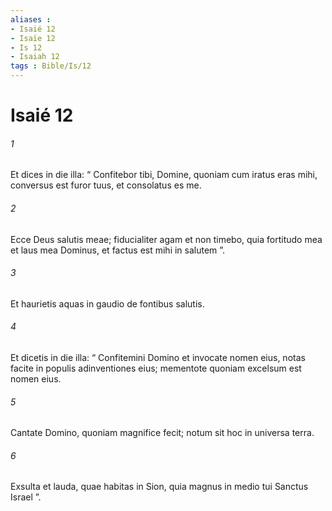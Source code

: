 ```yaml
---
aliases : 
- Isaié 12
- Isaïe 12
- Is 12
- Isaiah 12
tags : Bible/Is/12
---
```


# Isaié 12

###### 1
Et dices in die illa: “ Confitebor tibi, Domine, quoniam cum iratus eras mihi, conversus est furor tuus, et consolatus es me.
###### 2
Ecce Deus salutis meae; fiducialiter agam et non timebo, quia fortitudo mea et laus mea Dominus, et factus est mihi in salutem ”.
###### 3
Et haurietis aquas in gaudio de fontibus salutis.
###### 4
Et dicetis in die illa: “ Confitemini Domino et invocate nomen eius, notas facite in populis adinventiones eius; mementote quoniam excelsum est nomen eius.
###### 5
Cantate Domino, quoniam magnifice fecit; notum sit hoc in universa terra.
###### 6
Exsulta et lauda, quae habitas in Sion, quia magnus in medio tui Sanctus Israel ”.
